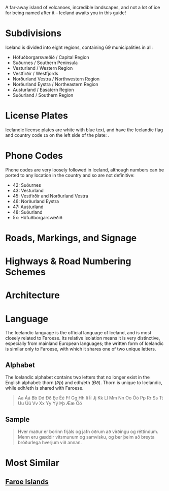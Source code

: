 A far-away island of volcanoes, incredible landscapes, and not a lot of ice for being named after it – Iceland awaits you in this guide!

# Subdivisions

Iceland is divided into eight regions, containing 69 municipalities in all:

- Höfuðborgarsvæðið / Capital Region
- Suðurnes / Southern Peninsula
- Vesturland / Western Region
- Vestfirðir / Westfjords
- Norðurland Vestra / Northwestern Region
- Norðurland Eystra / Northeastern Region
- Austurland / Easatern Region
- Suðurland / Southern Region

<CountryMap code="ISL" scale="5600" />

# License Plates

Icelandic license plates are white with blue text, and have the Icelandic flag and country code `IS` on the left side of the plate: <LicensePlate style="isl" code="IS" format="AB 1234" textColor="blue"/>.

# Phone Codes

Phone codes are very loosely followed in Iceland, although numbers can be ported to any location in the country and so are not definitive:

- 42: Suðurnes
- 43: Vesturland
- 45: Vestfirðir and Norðurland Vestra
- 46: Norðurland Eystra
- 47: Austurland
- 48: Suðurland
- 5x: Höfuðborgarsvæðið

# Roads, Markings, and Signage

# Highways & Road Numbering Schemes

# Architecture

# Language

The Icelandic language is the official language of Iceland, and is most closely related to Faroese. Its relative isolation means it is very distinctive, especially from mainland European languages; the written form of Icelandic is similar only to Faroese, with which it shares one of two unique letters.

## Alphabet

The Icelandic alphabet contains two letters that no longer exist in the English alphabet: thorn (_Þþ_) and edh/eth (_Ðð_). Thorn is unique to Icelandic, while edh/eth is shared with Faroese.

> Aa Áá Bb Dd Ðð Ee Éé Ff Gg Hh Ii Íí Jj Kk Ll Mm Nn Oo Óó Pp Rr Ss Tt Uu Úú Vv Xx Yy Ýý Þþ Ææ Öö

## Sample

> Hver maður er borinn frjáls og jafn öðrum að virðingu og réttindum. Menn eru gæddir vitsmunum og samvisku, og ber þeim að breyta bróðurlega hverjum við annan.

# Most Similar

## [Faroe Islands](/countries/FRO)
